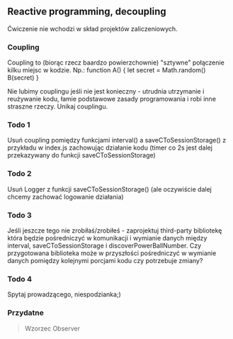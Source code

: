 ## Reactive programming, decoupling
Ćwiczenie nie wchodzi w skład projektów zaliczeniowych.

### Coupling  
Coupling to (biorąc rzecz baardzo powierzchownie) "sztywne" połączenie kilku miejsc w kodzie. Np.:
function A() {
  let secret = Math.random()
  B(secret)
}

Nie lubimy couplingu jeśli nie jest konieczny - utrudnia utrzymanie i reużywanie kodu, łamie podstawowe zasady programowania i robi inne straszne rzeczy. Unikaj couplingu.

### Todo 1
Usuń coupling pomiędzy funkcjami interval() a saveCToSessionStorage() z przykładu w index.js zachowując działanie kodu (timer co 2s jest dalej przekazywany do funkcji saveCToSessionStorage)

### Todo 2
Usuń Logger z funkcji saveCToSessionStorage() (ale oczywiście dalej chcemy zachować logowanie działania)

### Todo 3
Jeśli jeszcze tego nie zrobiłaś/zrobiłeś - zaprojektuj third-party bibliotekę która będzie pośredniczyć w komunikacji i wymianie danych między interval, saveCToSessionStorage i discoverPowerBallNumber. Czy przygotowana biblioteka może w przyszłości pośredniczyć w wymianie danych pomiędzy kolejnymi porcjami kodu czy potrzebuje zmiany?

### Todo 4
Spytaj prowadzącego, niespodzianka;)

### Przydatne
> Wzorzec Observer

